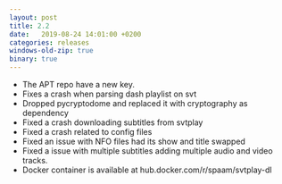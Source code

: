```yaml
---
layout: post
title: 2.2
date:   2019-08-24 14:01:00 +0200
categories: releases
windows-old-zip: true
binary: true
---
```


* The APT repo have a new key.
* Fixes a crash when parsing dash playlist on svt
* Dropped pycryptodome and replaced it with cryptography as dependency
* Fixed a crash downloading subtitles from svtplay
* Fixed a crash related to config files
* Fixed an issue with NFO files had its show and title swapped
* Fixed a issue with multiple subtitles adding multiple audio and video tracks.
* Docker container is available at hub.docker.com/r/spaam/svtplay-dl